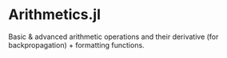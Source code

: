# Arithmetics.jl
Basic &amp; advanced arithmetic operations and their derivative (for backpropagation) + formatting functions.
